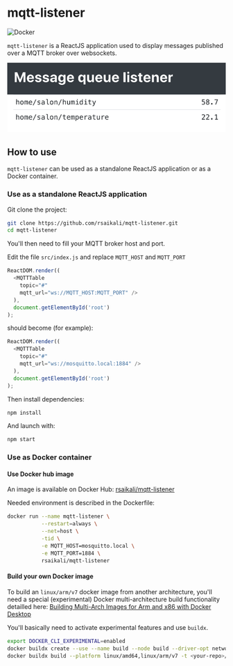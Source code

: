 # mqtt-listener

![Docker](https://github.com/rsaikali/mqtt-listener/workflows/Docker/badge.svg)

`mqtt-listener` is a ReactJS application used to display messages published over a MQTT broker over websockets.

<p align="center">
    <img src="https://raw.githubusercontent.com/rsaikali/mqtt-listener/master/screenshot.png" width="600">
</p>

## How to use

`mqtt-listener` can be used as a standalone ReactJS application or as a Docker container.

### Use as a standalone ReactJS application

Git clone the project:

```sh
git clone https://github.com/rsaikali/mqtt-listener.git
cd mqtt-listener
```

You'll then need to fill your MQTT broker host and port.

Edit the file `src/index.js` and replace `MQTT_HOST` and `MQTT_PORT`

```js
ReactDOM.render((
  <MQTTTable
    topic="#"
    mqtt_url="ws://MQTT_HOST:MQTT_PORT" />
  ),
  document.getElementById('root')
);
```

should become (for example):

```js
ReactDOM.render((
  <MQTTTable
    topic="#"
    mqtt_url="ws://mosquitto.local:1884" />
  ),
  document.getElementById('root')
);
```

Then install dependencies:

```sh
npm install
```

And launch with:

```sh
npm start
```

### Use as Docker container

#### Use Docker hub image

An image is available on Docker Hub: [rsaikali/mqtt-listener](https://hub.docker.com/r/rsaikali/mqtt-listener)

Needed environment is described in the Dockerfile:

```sh
docker run --name mqtt-listener \
           --restart=always \
           --net=host \
           -tid \
           -e MQTT_HOST=mosquitto.local \
           -e MQTT_PORT=1884 \
           rsaikali/mqtt-listener
```

#### Build your own Docker image

To build an `linux/arm/v7` docker image from another architecture, you'll need a special (experimental) Docker multi-architecture build functionality detailled here: [Building Multi-Arch Images for Arm and x86 with Docker Desktop](https://www.docker.com/blog/multi-arch-images/)

You'll basically need to activate experimental features and use `buildx`.

```sh
export DOCKER_CLI_EXPERIMENTAL=enabled
docker buildx create --use --name build --node build --driver-opt network=host
docker buildx build --platform linux/amd64,linux/arm/v7 -t <your-repo>/mqtt-listener --push .
```